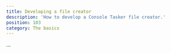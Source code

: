 ```yaml
---
title: Developing a file creator
description: 'How to develop a Console Tasker file creator.'
position: 103
category: The basics
---
```


...

